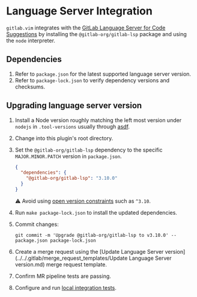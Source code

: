 # Language Server Integration

`gitlab.vim` integrates with the [GitLab Language Server for Code Suggestions](https://gitlab.com/gitlab-org/editor-extensions/gitlab-language-server-for-code-suggestions) by installing the `@gitlab-org/gitlab-lsp` package and using the `node` interpreter.

## Dependencies

1. Refer to `package.json` for the latest supported language server version.
1. Refer to `package-lock.json` to verify dependency versions and checksums.

## Upgrading language server version

1. Install a Node version roughly matching the left most version under `nodejs` in `.tool-versions` usually through [asdf](https://asdf-vm.com).
1. Change into this plugin's root directory.
1. Set the `@gitlab-org/gitlab-lsp` dependency to the specific `MAJOR.MINOR.PATCH` version in `package.json`.

   ```json
   {
     "dependencies": {
       "@gitlab-org/gitlab-lsp": "3.10.0"
     }
   }
   ```

   :warning: Avoid using [open version constraints](https://gitlab.com/gitlab-org/editor-extensions/gitlab.vim/-/issues/56#note_1591643547) such as `^3.10`.
1. Run `make package-lock.json` to install the updated dependencies.
1. Commit changes:

   ```shell
   git commit -m 'Upgrade @gitlab-org/gitlab-lsp to v3.10.0' -- package.json package-lock.json
   ```

1. Create a merge request using the [Update Language Server version](../../.gitlab/merge_request_templates/Update Language Server version.md) merge request template.
1. Confirm MR pipeline tests are passing.
1. Configure and run [local integration tests](testing.md#integration-tests).
